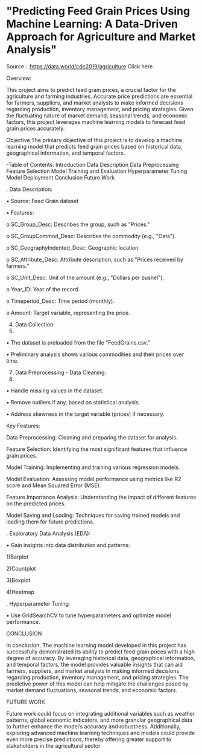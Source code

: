 # "Predicting Feed Grain Prices Using Machine Learning: A Data-Driven Approach for Agriculture and Market Analysis"

Source : :https://data.world/cdc2019/agriculture Click here

Overview:

This project aims to predict feed grain prices, a crucial factor for the agriculture and farming industries. Accurate price predictions are essential for farmers, suppliers, and market analysts to make informed decisions regarding production, inventory management, and pricing strategies. Given the fluctuating nature of market demand, seasonal trends, and economic factors, this project leverages machine learning models to forecast feed grain prices accurately.

Objective
The primary objective of this project is to develop a machine learning model that predicts feed grain prices based on historical data, geographical information, and temporal factors.

-Table of Contents:
Introduction
Data Description
Data Preprocessing
Feature Selection
Model Training and Evaluation
Hyperparameter Tuning
Model Deployment
Conclusion
Future Work

. Data Description:

•	Source: Feed Grain dataset

•	Features:

o	SC_Group_Desc: Describes the group, such as "Prices."

o	SC_GroupCommod_Desc: Describes the commodity (e.g., "Oats").

o	SC_GeographyIndented_Desc: Geographic location.

o	SC_Attribute_Desc: Attribute description, such as "Prices received by farmers."

o	SC_Unit_Desc: Unit of the amount (e.g., "Dollars per bushel").

o	Year_ID: Year of the record.

o	Timeperiod_Desc: Time period (monthly).

o	Amount: Target variable, representing the price.

4. Data Collection:
5. 
•	The dataset is preloaded from the file "FeedGrains.csv."

•	Preliminary analysis shows various commodities and their prices over time.

7. Data Preprocessing - Data Cleaning:
8. 
•	Handle missing values in the dataset.

•	Remove outliers if any, based on statistical analysis.

•	Address skewness in the target variable (prices) if necessary.

Key Features:

Data Preprocessing: Cleaning and preparing the dataset for analysis.

Feature Selection: Identifying the most significant features that influence grain prices.

Model Training: Implementing and training various regression models.

Model Evaluation: Assessing model performance using metrics like R2 score and Mean Squared Error (MSE).

Feature Importance Analysis: Understanding the impact of different features on the predicted prices.

Model Saving and Loading: Techniques for saving trained models and loading them for future predictions.

. Exploratory Data Analysis (EDA):

•	Gain insights into data distribution and patterns:

1)Barplot

2)Countplot

3)Boxplot

4)Heatmap

. Hyperparameter Tuning:

•	Use GridSearchCV to tune hyperparameters and optimize model performance.

CONCLUSION

In conclusion, The machine learning model developed in this project has successfully demonstrated its ability to predict feed grain prices with a high degree of accuracy. By leveraging historical data, geographical information, and temporal factors, the model provides valuable insights that can aid farmers, suppliers, and market analysts in making informed decisions regarding production, inventory management, and pricing strategies. The predictive power of this model can help mitigate the challenges posed by market demand fluctuations, seasonal trends, and economic factors.

FUTURE WORK

Future work could focus on integrating additional variables such as weather patterns, global economic indicators, and more granular geographical data to further enhance the model’s accuracy and robustness. Additionally, exploring advanced machine learning techniques and models could provide even more precise predictions, thereby offering greater support to stakeholders in the agricultural sector

